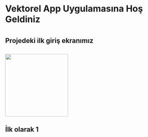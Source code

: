 <h1> Vektorel App Uygulamasına Hoş Geldiniz<h1>

<h2>Projedeki ilk giriş ekranımız <h2>
<img src="projeanlatım\vektorel_app_anaekran.png" height="200">


<h2>İlk olarak 1 
